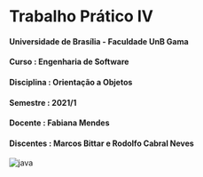 # Trabalho Prático IV

#### Universidade de Brasília - Faculdade UnB Gama
#### Curso      : Engenharia de Software
#### Disciplina  : Orientação a Objetos
#### Semestre   : 2021/1
#### Docente : Fabiana Mendes
#### Discentes : Marcos Bittar e Rodolfo Cabral Neves

 ![java](https://user-images.githubusercontent.com/9947506/125699470-10ec08a8-8ce8-434b-8584-6371f62e9c41.png)
